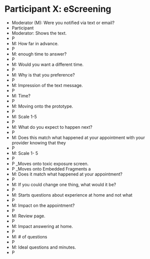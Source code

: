 # Participant X: eScreening  

- Moderator (M): Were you notified via text or email?
- Participant 
- Moderator: Shows the text.
- P
- M: How far in advance.
- P
- M: enough time to answer?
- P
- M: Would you want a different time.
- P
- M: Why is that you preference?
- P
- M: Impression of the text message.
- P
- M: Time?
- P
- M: Moving onto the prototype. 
- P 
- M: Scale 1-5
- P
- M: What do you expect to happen next?
- P
- M: Does this match what happened at your appointment with your provider knowing that they 
- P
- M: Scale 1- 5
- P
- P _Moves onto toxic exposure screen. 
- P _Moves onto Embedded Fragments a 
- M: Does it match what happened at your appointment?
- P
- M: If you could change one thing, what would it be?
- P
- M: Starts questions about experience at home and not what
- P
- M: Impact on the appointment?
- P
- M: Review page.
- P
- M: Impact answering at home.
- P
- M: # of questions
- P
- M: Ideal questions and minutes.
- P
